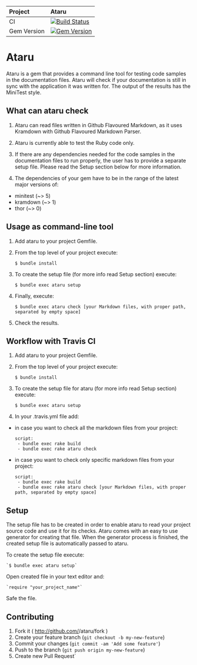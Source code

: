 | Project         | Ataru
|:----------------|:--------------------------------------------------
| CI              | [![Build Status](https://travis-ci.org/CodePadawans/ataru.svg?branch=master)](https://travis-ci.org/CodePadawans/ataru)
| Gem Version     | [![Gem Version](https://badge.fury.io/rb/ataru.svg)](http://badge.fury.io/rb/ataru)

# Ataru

Ataru is a gem that provides a command line tool for testing code samples in the documentation files.
Ataru will check if your documentation is still in sync with the application it was written for.
The output of the results has the MiniTest style.

## What can ataru check

1. Ataru can read files written in Github Flavoured Markdown, as it uses Kramdown with Github Flavoured Markdown Parser.

2. Ataru is currently able to test the Ruby code only.

3. If there are any dependencies needed for the code samples in the documentation files to run properly, the user has to provide a separate
setup file. Please read the Setup section below for more information.

4. The dependencies of your gem have to be in the range of the latest major versions of:
- minitest (~> 5)
- kramdown (~> 1)
- thor (~> 0)

## Usage as command-line tool

1. Add ataru to your project Gemfile.

2. From the top level of your project execute:

    `$ bundle install`

3. To create the setup file (for more info read Setup section) execute:

    `$ bundle exec ataru setup`

4. Finally, execute:

    `$ bundle exec ataru check [your Markdown files, with proper path, separated by empty space]`

5. Check the results.

## Workflow with Travis CI

1. Add ataru to your project Gemfile.

2. From the top level of your project execute:

    `$ bundle install`

3. To create the setup file for ataru (for more info read Setup section) execute:

    `$ bundle exec ataru setup`

2. In your .travis.yml file add:

- in case you want to check all the markdown files from your project:

    ```
    script:
     - bundle exec rake build
     - bundle exec rake ataru check
     ```

- in case you want to check only specific markdown files from your project:

    ```
    script:
     - bundle exec rake build
     - bundle exec rake ataru check [your Markdown files, with proper path, separated by empty space]
     ```

## Setup

The setup file has to be created in order to enable ataru to read your project source code and use it for its checks.
Ataru comes with an easy to use generator for creating that file. When the generator process is finished, the created
setup file is automatically passed to ataru.

To create the setup file execute:

    `$ bundle exec ataru setup`
    
Open created file in your text editor and:

    `require "your_project_name"`
    
Safe the file.    

## Contributing

1. Fork it ( http://github.com/<my-github-username>/ataru/fork )
2. Create your feature branch (`git checkout -b my-new-feature`)
3. Commit your changes (`git commit -am 'Add some feature'`)
4. Push to the branch (`git push origin my-new-feature`)
5. Create new Pull Request`
